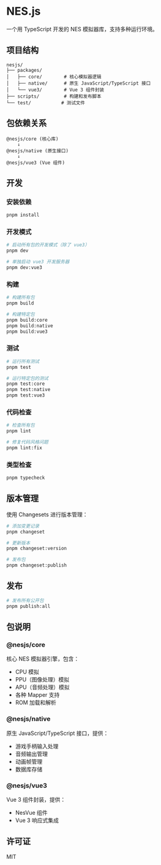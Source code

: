 # NES.js

一个用 TypeScript 开发的 NES 模拟器库，支持多种运行环境。

## 项目结构

```
nesjs/
├── packages/
│   ├── core/        # 核心模拟器逻辑
│   ├── native/      # 原生 JavaScript/TypeScript 接口
│   └── vue3/        # Vue 3 组件封装
├── scripts/         # 构建和发布脚本
└── test/           # 测试文件
```

## 包依赖关系

```
@nesjs/core (核心库)
    ↓
@nesjs/native (原生接口)
    ↓
@nesjs/vue3 (Vue 组件)
```

## 开发

### 安装依赖

```bash
pnpm install
```

### 开发模式

```bash
# 启动所有包的开发模式（除了 vue3）
pnpm dev

# 单独启动 vue3 开发服务器
pnpm dev:vue3
```

### 构建

```bash
# 构建所有包
pnpm build

# 构建特定包
pnpm build:core
pnpm build:native
pnpm build:vue3
```

### 测试

```bash
# 运行所有测试
pnpm test

# 运行特定包的测试
pnpm test:core
pnpm test:native
pnpm test:vue3
```

### 代码检查

```bash
# 检查所有包
pnpm lint

# 修复代码风格问题
pnpm lint:fix
```

### 类型检查

```bash
pnpm typecheck
```

## 版本管理

使用 Changesets 进行版本管理：

```bash
# 添加变更记录
pnpm changeset

# 更新版本
pnpm changeset:version

# 发布包
pnpm changeset:publish
```

## 发布

```bash
# 发布所有公开包
pnpm publish:all
```

## 包说明

### @nesjs/core

核心 NES 模拟器引擎，包含：
- CPU 模拟
- PPU（图像处理）模拟  
- APU（音频处理）模拟
- 各种 Mapper 支持
- ROM 加载和解析

### @nesjs/native

原生 JavaScript/TypeScript 接口，提供：
- 游戏手柄输入处理
- 音频输出管理
- 动画帧管理
- 数据库存储

### @nesjs/vue3

Vue 3 组件封装，提供：
- NesVue 组件
- Vue 3 响应式集成

## 许可证

MIT

